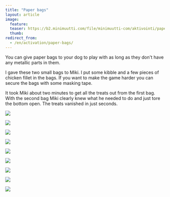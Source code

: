 ```yaml
---
title: "Paper bags"
layout: article
image:
  feature:
  teaser: https://b2.minimuutti.com/file/minimuutti-com/aktivointi/paperikassit/DS10618-245px.jpg
  thumb:
redirect_from:
  - /en/activation/paper-bags/
---
```


You can give paper bags to your dog to play with as long as they don't have any metallic parts in them.

I gave these two small bags to Miki. I put some kibble and a few pieces of chicken fillet in the bags. If you want to make the game harder you can secure the bags with some masking tape.

It took Miki about two minutes to get all the treats out from the first bag. With the second bag Miki clearly knew what he needed to do and just tore the bottom open. The treats vanished in just seconds.

[![](https://b2.minimuutti.com/file/minimuutti-com/aktivointi/paperikassit/DS10778-800px.jpg)](https://dl.dropboxusercontent.com/sh/ea1wtnz7z734o12/AADHu2Vssti3jdaLdW-YHLKJa/aktivointi/paperikassit/DS10778.jpg)

[![](https://b2.minimuutti.com/file/minimuutti-com/aktivointi/paperikassit/DS10579-800px.jpg)](https://dl.dropboxusercontent.com/sh/ea1wtnz7z734o12/AABLY1pqX8dg6dDjZJB0sa0sa/aktivointi/paperikassit/DS10579.jpg)

[![](https://b2.minimuutti.com/file/minimuutti-com/aktivointi/paperikassit/DS10618-800px.jpg)](https://dl.dropboxusercontent.com/sh/ea1wtnz7z734o12/AADnEjR-viPz3cOM003aNWtJa/aktivointi/paperikassit/DS10618.jpg)

[![](https://b2.minimuutti.com/file/minimuutti-com/aktivointi/paperikassit/DS10689-800px.jpg)](https://dl.dropboxusercontent.com/sh/ea1wtnz7z734o12/AACbMLAKbMBVdfdbjBvGjWfxa/aktivointi/paperikassit/DS10689.jpg)

[![](https://b2.minimuutti.com/file/minimuutti-com/aktivointi/paperikassit/DS10698-800px.jpg)](https://dl.dropboxusercontent.com/sh/ea1wtnz7z734o12/AACp9_XdUbOncQ8P-QMddvIna/aktivointi/paperikassit/DS10698.jpg)

[![](https://b2.minimuutti.com/file/minimuutti-com/aktivointi/paperikassit/DS10760-800px.jpg)](https://dl.dropboxusercontent.com/sh/ea1wtnz7z734o12/AADv40tvNepDPfXJwhy5SN3ka/aktivointi/paperikassit/DS10760.jpg)

[![](https://b2.minimuutti.com/file/minimuutti-com/aktivointi/paperikassit/DS10782-800px.jpg)](https://dl.dropboxusercontent.com/sh/ea1wtnz7z734o12/AAAetx2gqa4IFomcQF946y-9a/aktivointi/paperikassit/DS10782.jpg)

[![](https://b2.minimuutti.com/file/minimuutti-com/aktivointi/paperikassit/DS10789-800px.jpg)](https://dl.dropboxusercontent.com/sh/ea1wtnz7z734o12/AABKR6mUNtwDcz4C3d19voa6a/aktivointi/paperikassit/DS10789.jpg)

[![](https://b2.minimuutti.com/file/minimuutti-com/aktivointi/paperikassit/DS10827-800px.jpg)](https://dl.dropboxusercontent.com/sh/ea1wtnz7z734o12/AACl7OLLdAO9S1zolJgdrsuza/aktivointi/paperikassit/DS10827.jpg)
